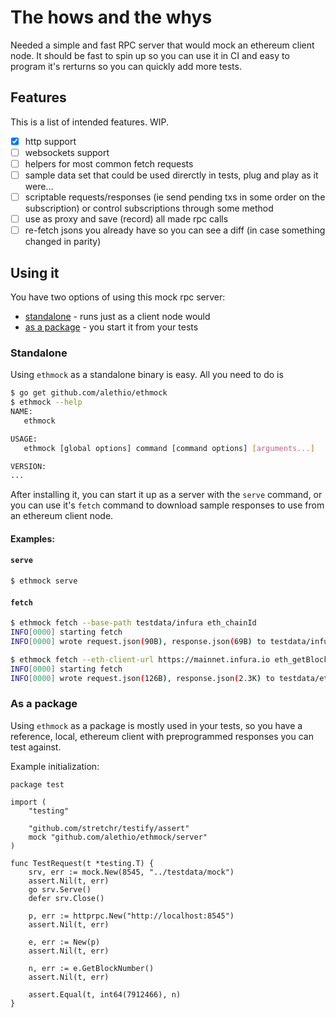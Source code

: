# The hows and the whys

Needed a simple and fast RPC server that would mock an ethereum client node.
It should be fast to spin up so you can use it in CI and easy to program it's rerturns so you can quickly add more tests.

## Features

This is a list of intended features. WIP.
- [x] http support
- [ ] websockets support
- [ ] helpers for most common fetch requests
- [ ] sample data set that could be used direrctly in tests, plug and play as it were...
- [ ] scriptable requests/responses (ie send pending txs in some order on the subscription) or control subscriptions through some method
- [ ] use as proxy and save (record) all made rpc calls
- [ ] re-fetch jsons you already have so you can see a diff (in case something changed in parity)

## Using it

You have two options of using this mock rpc server:
- [standalone](#standalone) - runs just as a client node would
- [as a package](#as-a-package) - you start it from your tests

### Standalone

Using `ethmock` as a standalone binary is easy. All you need to do is

```sh
$ go get github.com/alethio/ethmock
$ ethmock --help
NAME:
   ethmock

USAGE:
   ethmock [global options] command [command options] [arguments...]

VERSION:
...
```
After installing it, you can start it up as a server with the `serve` command, or you can use it's `fetch` command to download sample responses to use from an ethereum  client node.

#### Examples:

#### `serve`
```sh
$ ethmock serve
```

#### `fetch`
```sh
$ ethmock fetch --base-path testdata/infura eth_chainId 
INFO[0000] starting fetch                               
INFO[0000] wrote request.json(90B), response.json(69B) to testdata/infura/eth_chainId

$ ethmock fetch --eth-client-url https://mainnet.infura.io eth_getBlockByNumber '["0xfa1b4",true]'
INFO[0000] starting fetch                               
INFO[0000] wrote request.json(126B), response.json(2.3K) to testdata/eth_getBlockByNumber/0xfa1b4/true 
```

### As a package
Using `ethmock` as a package is mostly used in your tests, so you have a reference, local, ethereum client with preprogrammed responses you can test against.

Example initialization:
```
package test

import (
	"testing"

	"github.com/stretchr/testify/assert"
	mock "github.com/alethio/ethmock/server"
)

func TestRequest(t *testing.T) {
	srv, err := mock.New(8545, "../testdata/mock")
	assert.Nil(t, err)
	go srv.Serve()
	defer srv.Close()

	p, err := httprpc.New("http://localhost:8545")
	assert.Nil(t, err)

	e, err := New(p)
	assert.Nil(t, err)

	n, err := e.GetBlockNumber()
	assert.Nil(t, err)

	assert.Equal(t, int64(7912466), n)
}
```